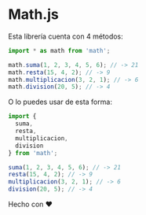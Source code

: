 # Math.js

Esta librería cuenta con 4 métodos:

```javascript
import * as math from 'math';

math.suma(1, 2, 3, 4, 5, 6); // -> 21
math.resta(15, 4, 2); // -> 9
math.multiplicacion(3, 2, 1); // -> 6
math.division(20, 5); // -> 4
```

O lo puedes usar de esta forma:

```javascript
import {
  suma,
  resta,
  multiplicacion,
  division
} from 'math';

suma(1, 2, 3, 4, 5, 6); // -> 21
resta(15, 4, 2); // -> 9
multiplicacion(3, 2, 1); // -> 6
division(20, 5); // -> 4
```

Hecho con :heart:
